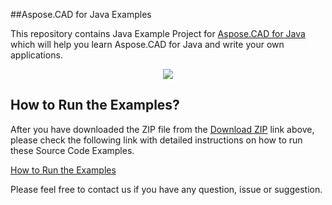 ##Aspose.CAD for Java Examples

This repository contains Java Example Project for [Aspose.CAD for Java](http://www.aspose.com/products/cad) which will help you learn Aspose.CAD for Java and write your own applications.

<p align="center">
  <a title="Download Examples ZIP" href="https://github.com/aspose-cad/Aspose.CAD-for-Java/archive/master.zip">
	<img src="https://raw.github.com/AsposeExamples/java-examples-dashboard/master/images/downloadZip-Button-Large.png" />
  </a>
</p>


## How to Run the Examples?

After you have downloaded the ZIP file from the [Download ZIP](https://github.com/aspose-cad/Aspose.CAD-for-Java/archive/master.zip) link above, please check the following link with detailed instructions on how to run these Source Code Examples.

[How to Run the Examples](https://docs.aspose.com/display/cadjava/How+to+Run+the+Examples)

Please feel free to contact us if you have any question, issue or suggestion.
